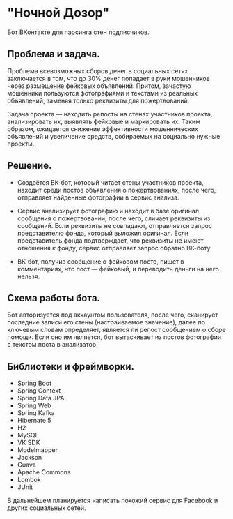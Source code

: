 # "Ночной Дозор"
Бот ВКонтакте для парсинга стен подписчиков.

## Проблема и задача.
Проблема всевозможных сборов денег в социальных сетях заключается в том, что до 30% денег попадает в руки мошенников через размещение фейковых объявлений. Притом, зачастую мошенники пользуются фотографиями и текстами из реальных объявлений, заменяя только реквизиты для пожертвований.

Задача проекта — находить репосты на стенах участников проекта, анализировать их, выявлять фейковые и маркировать их. Таким образом, ожидается снижение эффективности мошеннических объявлений и увеличение средств, собираемых на социально нужные проекты.

## Решение.
* Создаётся ВК-бот, который читает стены участников проекта, находит среди постов объявления о пожертвованиях, после чего, отправляет найденные фотографии в сервис анализа.

* Сервис анализирует фотографию и находит в базе оригинал сообщения о пожертвовании, после чего, сличает реквизиты из сообщений. Если реквизиты не совпадают, отправляется запрос представителю фонда, который выложил оригинал. Если представитель фонда подтверждает, что реквизиты не имеют отношения к фонду, сервис отправляет запрос обратно ВК-боту.

* ВК-бот, получив сообщение о фейковом посте, пишет в комментариях, что пост — фейковый, и переводить деньги на него нельзя.

## Схема работы бота.
Бот авторизуется под аккаунтом пользователя, после чего, сканирует последние записи его стены (настраиваемое значение), далее по ключевым словам определяет, является ли репост сообщением о сборе помощи. Если оно им является, бот вытаскивает из постов фотографии с текстом поста в анализатор.

## Библиотеки и фреймворки.

* Spring Boot
* Spring Context
* Spring Data JPA
* Spring Web
* Spring Kafka
* Hibernate 5
* H2
* MySQL
* VK SDK
* Modelmapper
* Jackson
* Guava
* Apache Commons
* Lombok
* JUnit

В дальнейшем планируется написать похожий сервис для Facebook и других социальных сетей.
